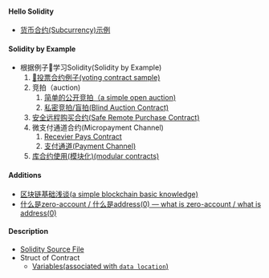 #### Hello Solidity
- [货币合约(Subcurrency)示例](SolidityByExample/subcurrency-sample.sol)

#### Solidity by Example
- 根据例子🌰学习Solidity(Solidity by Example)
  1. [🌰投票合约例子(voting contract sample)](SolidityByExample/voting-sample.sol)
  2. 竞拍（auction)
     1. [简单的公开竞拍（a simple open auction)](SolidityByExample/simple-open-auction.sol)
     2. [私密竞拍/盲拍(Blind Auction Contract)](SolidityByExample/blind-auction.sol)
  3. [安全远程购买合约(Safe Remote Purchase Contract)](SolidityByExample/safe-remote-purchase.sol)
  4. 微支付通道合约(Micropayment Channel)
     1. [Recevier Pays Contract](SolidityByExample/Micropayment/receiver-pays.sol)
     2. [支付通道(Payment Channel)](SolidityByExample/Micropayment/simple-payment-channel.sol)
  5. [库合约使用(模块化)(modular contracts)](SolidityByExample/modular-contracts-sample.sol)

#### Additions
- [区块链基础浅谈(a simple blockchain basic knowledge)](Additions/BlockchainBasics.md)
- [什么是zero-account / 什么是address(0) — what is zero-account / what is address(0)](Additions/WhatIsZeroAccount.md)

#### Description
- [Solidity Source File](./SolidityDescription/SoliditySourceFile.md)
- Struct of Contract
  - [Variables(associated with `data location`)](SolidityDescription/ContractStruct/StateVariables.md)
